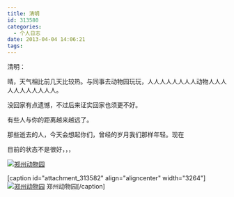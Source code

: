 ```yaml
---
title: 清明
id: 313580
categories:
  - 个人日志
date: 2013-04-04 14:06:21
tags:
---
```


清明： 

晴，天气相比前几天比较热。与同事去动物园玩玩，人人人人人人人人动物人人人人人人人人人人人。

没回家有点遗憾，不过后来证实回家也须更不好。

有些人与你的距离越来越远了。

那些逝去的人，今天会想起你们，曾经的岁月我们那样年轻。现在

目前的状态不是很好，，，

[![郑州动物园](http://www.love4026.org/wp-content/uploads/2013/04/20130404_143151.jpg)](http://www.love4026.org/wp-content/uploads/2013/04/20130404_143151.jpg)

[caption id="attachment_313582" align="aligncenter" width="3264"][![郑州动物园](http://www.love4026.org/wp-content/uploads/2013/04/20130404_144751.jpg)](http://www.love4026.org/wp-content/uploads/2013/04/20130404_144751.jpg) 郑州动物园[/caption]